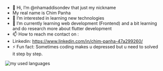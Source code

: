 - 👋 Hi, I’m @nhamaddisondev that just my nickname
- My real name is Chim Panha
- 👀 I’m interested in learning new technologies 
- 🌱 I’m currently learning web development (Frontend) and a bit learning and do research more about flutter development 
- 📫 How to reach me contact on :
- Linkedin: https://www.linkedin.com/in/chim-panha-47a299260/
- ⚡ Fun fact: Sometimes coding makes u depressed but u need to solved it step by step.

<img alt="my used languages" src = "https://github-readme-stats.vercel.app/api/top-langs/?username=nhamaddisondev">
